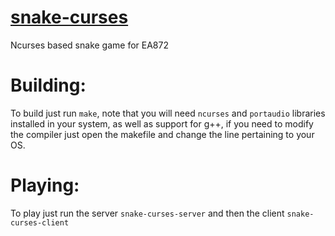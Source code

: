 # [snake-curses](https://github.com/steckmarco/snake-curses)
Ncurses based snake game for EA872

# Building:
To build just run `make`, note that you will need `ncurses` and `portaudio` libraries installed in your system, as well as support for g++, if you need to modify the compiler just open the makefile and change the line pertaining to your OS.

# Playing:
To play just run the server `snake-curses-server` and then the client `snake-curses-client`
